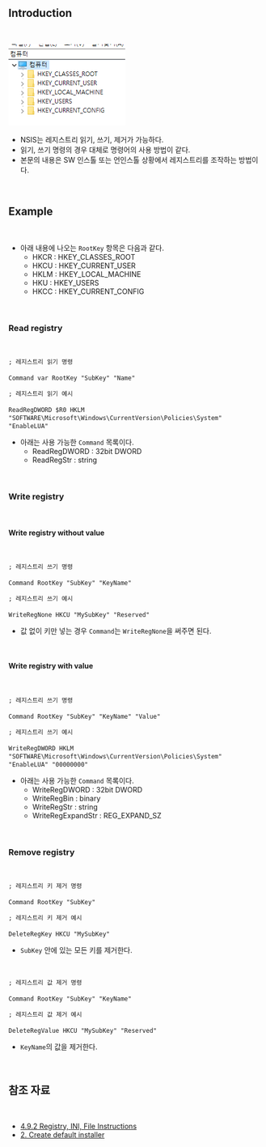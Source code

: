 ## Introduction

<br>

![regedit](./Images/32.PNG)
- NSIS는 레지스트리 읽기, 쓰기, 제거가 가능하다.
- 읽기, 쓰기 명령의 경우 대체로 명령어의 사용 방법이 같다.
- 본문의 내용은 SW 인스톨 또는 언인스톨 상황에서 레지스트리를 조작하는 방법이다.

<br>

## Example

<br>

- 아래 내용에 나오는 `RootKey` 항목은 다음과 같다.
    - HKCR : HKEY_CLASSES_ROOT
    - HKCU : HKEY_CURRENT_USER
    - HKLM : HKEY_LOCAL_MACHINE
    - HKU : HKEY_USERS
    - HKCC : HKEY_CURRENT_CONFIG

<br>

### Read registry

<br>

```text
; 레지스트리 읽기 명령

Command var RootKey "SubKey" "Name"
```

```text
; 레지스트리 읽기 예시

ReadRegDWORD $R0 HKLM "SOFTWARE\Microsoft\Windows\CurrentVersion\Policies\System" "EnableLUA"
```

- 아래는 사용 가능한 `Command` 목록이다.
    - ReadRegDWORD : 32bit DWORD
    - ReadRegStr : string

<br>

### Write registry

<br>

#### Write registry without value

<br>

```text
; 레지스트리 쓰기 명령

Command RootKey "SubKey" "KeyName"
```

```text
; 레지스트리 쓰기 예시

WriteRegNone HKCU "MySubKey" "Reserved"
```

- 값 없이 키만 넣는 경우 `Command`는 `WriteRegNone`을 써주면 된다.

<br>

#### Write registry with value

<br>

```text
; 레지스트리 쓰기 명령

Command RootKey "SubKey" "KeyName" "Value"
```

```text
; 레지스트리 쓰기 예시

WriteRegDWORD HKLM "SOFTWARE\Microsoft\Windows\CurrentVersion\Policies\System" "EnableLUA" "00000000"
```

- 아래는 사용 가능한 `Command` 목록이다.
    - WriteRegDWORD : 32bit DWORD
    - WriteRegBin : binary
    - WriteRegStr : string
    - WriteRegExpandStr : REG_EXPAND_SZ

<br>

### Remove registry

<br>

```text
; 레지스트리 키 제거 명령

Command RootKey "SubKey"
```

```text
; 레지스트리 키 제거 예시

DeleteRegKey HKCU "MySubKey"
```

- `SubKey` 안에 있는 모든 키를 제거한다.

<br>

```text
; 레지스트리 값 제거 명령

Command RootKey "SubKey" "KeyName"
```

```text
; 레지스트리 값 제거 예시

DeleteRegValue HKCU "MySubKey" "Reserved"
```

- `KeyName`의 값을 제거한다.

<br>

## 참조 자료

<br>

- [4.9.2 Registry, INI, File Instructions](https://nsis.sourceforge.io/Docs/Chapter4.html#registry)
- [2. Create default installer](2.%20Create%20default%20installer.md)